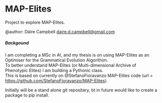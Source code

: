 # MAP-Elites

Project to explore MAP-Elites.  

@author: Dáire Campbell <daire.d.campbell@gmail.com>

##### Backgound
I am completing a MSc in AI, and my thesis is on using MAP-Elites as an Optimiser for the Grammatical Evolution Algorithim.  
To better understand MAP-Elites (or Multi-dimensional Archive of Phenotypic Elites) I am building a Pythonic class.  
This is based on currently on @StefanoFioravanzo MAP-Elites code (url = https://github.com/StefanoFioravanzo/MAP-Elites).

Initially will be a stand alone git repositary, bt in future would like to create a package to pip install.